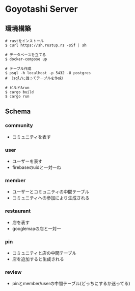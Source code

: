 # Goyotashi Server

## 環境構築
```
# rustをインストール
$ curl https://sh.rustup.rs -sSf | sh

# データベースを立てる
$ docker-compose up

# テーブル作成
$ psql -h localhost -p 5432 -U postgres
# （sql/に従ってテーブルを作成）

# ビルド&run
$ cargo build
$ cargo run

```

## Schema
### community
- コミュニティを表す

### user
- ユーザーを表す
- firebaseのuidと一対一ね

### member
- ユーザーとコミュニティの中間テーブル
- コミュニティへの参加により生成される

### restaurant
- 店を表す
- googlemapの店と一対一

### pin
- コミュニティと店の中間テーブル
- 店を追加すると生成される

### review
- pinとmember/userの中間テーブル(どっちにするか迷ってる)

## 